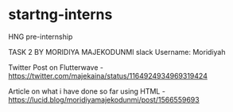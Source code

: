# startng-interns
HNG pre-internship

TASK 2 BY MORIDIYA MAJEKODUNMI
slack Username: Moridiyah

Twitter Post on Flutterwave - https://twitter.com/majekaina/status/1164924934969319424

Article on what i have done so far using HTML - https://lucid.blog/moridiyamajekodunmi/post/1566559693



